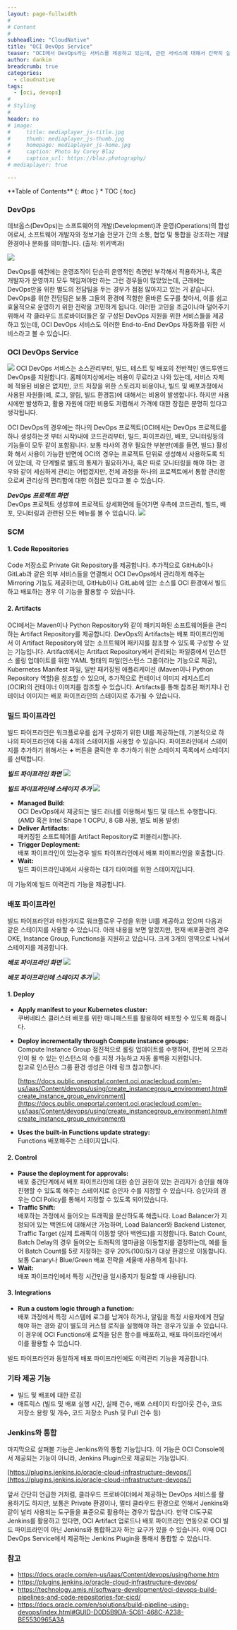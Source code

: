 ```yaml
---
layout: page-fullwidth
#
# Content
#
subheadline: "CloudNative"
title: "OCI DevOps Service"
teaser: "OCI에서 DevOps라는 서비스를 제공하고 있는데, 관련 서비스에 대해서 간략히 살펴보고 정리해 봅니다."
author: dankim
breadcrumb: true
categories:
  - cloudnative
tags:
  - [oci, devops]
#
# Styling
#
header: no
# image:
#     title: mediaplayer_js-title.jpg
#     thumb: mediaplayer_js-thumb.jpg
#     homepage: mediaplayer_js-home.jpg
#     caption: Photo by Corey Blaz
#     caption_url: https://blaz.photography/
# mediaplayer: true

---
```


<div class="panel radius" markdown="1">
**Table of Contents**
{: #toc }
*  TOC
{:toc}
</div>

### DevOps
데브옵스(DevOps)는 소프트웨어의 개발(Development)과 운영(Operations)의 합성어로서, 소프트웨어 개발자와 정보기술 전문가 간의 소통, 협업 및 통합을 강조하는 개발 환경이나 문화를 의미합니다. (출처: 위키백과)

![]({{site.urlblogimg2022_2023}}/assets/img/cloudnative-security/2022/devops.png)

DevOps를 예전에는 운영조직이 단순히 운영적인 측면만 부각해서 적용하거나, 혹은 개발자가 운영까지 모두 책임져야만 하는 그런 경우들이 많았었는데, 근래에는 DevOps만을 위한 별도의 전담팀을 두는 경우가 점점 많아지고 있는 거 같습니다. DevOps를 위한 전담팀은 보통 그들의 환경에 적합한 올바른 도구를 찾아서, 이를 쉽고 효율적으로 운영하기 위한 전략을 고민하게 됩니다. 이러한 고민을 조금이나마 덜어주기 위해서 각 클라우드 프로바이더들은 잘 구성된 DevOps 지원을 위한 서비스들을 제공하고 있는데, OCI DevOps 서비스도 이러한 End-to-End DevOps 자동화를 위한 서비스라고 볼 수 있습니다. 

### OCI DevOps Service
![]({{site.urlblogimg2022_2023}}/assets/img/cloudnative-security/2022/oci-devops-1.png)
OCI DevOps 서비스는 소스관리부터, 빌드, 테스트 및 배포의 전반적인 엔드투엔드 DevOps를 지원합니다. 홈페이지상에서는 비용이 무료라고 나와 있는데, 서비스 자체에 적용된 비용은 없지만, 코드 저장을 위한 스토리지 비용이나, 빌드 및 배포과정에서 사용된 자원들(예, 로그, 알림, 빌드 환경등)에 대해서는 비용이 발생합니다. 하지만 사용시에만 발생하고, 활용 자원에 대한 비용도 저렴해서 가격에 대한 장점은 분명히 있다고 생각됩니다.

OCI DevOps의 경우에는 하나의 DevOps 프로젝트(OCI에서는 DevOps 프로젝트를 하나 생성하는것 부터 시작)내에 코드관리부터, 빌드, 파이프라인, 배포, 모니터링등의 기능들이 모두 같이 포함됩니다. 보통 타사의 경우 필요한 부분만(예를 들면, 빌드) 활성화 해서 사용이 가능한 반면에 OCI의 경우는 프로젝트 단위로 생성해서 사용하도록 되어 있는데, 각 단계별로 별도의 통제가 필요하거나, 혹은 따로 모니터링을 해야 하는 경우와 같이 세심하게 관리는 어렵겠지만, 전체 과정을 하나의 프로젝트에서 통합 관리함으로써 관리상의 편리함에 대한 이점은 있다고 볼 수 있습니다.

***DevOps 프로젝트 화면***  
DevOps 프로젝트 생성후에 프로젝트 상세화면에 들어가면 우측에 코드관리, 빌드, 배포, 모니터링과 관련된 모든 메뉴를 볼 수 있습니다.
![]({{site.urlblogimg2022_2023}}/assets/img/cloudnative-security/2022/oci-devops-0.png)

### SCM
#### 1. Code Repositories
Code 저장소로 Private Git Repository를 제공합니다. 추가적으로 GitHub이나 GitLab과 같은 외부 서비스들을 연결해서 OCI DevOps에서 관리하게 해주는 Mirroring 기능도 제공하는데, GitHub이나 GitLab에 있는 소스를 OCI 환경에서 빌드하고 배포하는 경우 이 기능을 활용할 수 있습니다.

#### 2. Artifacts
OCI에서는 Maven이나 Python Repository와 같이 패키지화된 소프트웨어들을 관리하는 Artifact Repository를 제공합니다. DevOps의 Artifacts는 배포 파이프라인에서 이 Artifact Repository에 있는 소프트웨어 패키지를 참조할 수 있도록 구성할 수 있는 기능입니다. Artifact에서는 Artifact Repository에서 관리되는 파일중에서 인스턴스 롤링 업데이트를 위한 YAML 형태의 파일(인스턴스 그룹이라는 기능으로 제공), Kubernetes Manifest 파일, 일반 패키징된 애플리케이션 (Maven이나 Python Repository 역할)을 참조할 수 있으며, 추가적으로 컨테이너 이미지 레지스트리 (OCIR)의 컨테이너 이미지를 참조할 수 있습니다. Artifacts를 통해 참조된 패키지나 컨테이너 이미지는 배포 파이프라인의 스테이지로 추가될 수 있습니다.

### 빌드 파이프라인
빌드 파이프라인은 워크플로우를 쉽게 구성하기 위한 UI를 제공하는데, 기본적으로 하나의 파이프라인에 다음 4개의 스테이지를 사용할 수 있습니다. 파이프라인에서 스테이지를 추가하기 위해서는 **+** 버튼을 클릭한 후 추가하기 위한 스테이지 목록에서 스테이지를 선택합니다.

***빌드 파이프라인 화면***
![]({{site.urlblogimg2022_2023}}/assets/img/cloudnative-security/2022/oci-devops-2.png)

***빌드 파이프라인에 스테이지 추가***
![]({{site.urlblogimg2022_2023}}/assets/img/cloudnative-security/2022/oci-devops-4.png)


* **Managed Build:**  
OCI DevOps에서 제공되는 빌드 러너를 이용해서 빌드 및 테스트 수행합니다. (AMD 혹은 Intel Shape 1 OCPU, 8 GB 사용, 별도 비용 발생)
* **Deliver Artifacts:**  
패키징된 소프트웨어를 Artifact Repository로 퍼블리시합니다.
* **Trigger Deployment:**  
배포 파이프라인이 있는경우 빌드 파이프라인에서 배포 파이프라인을 호출합니다.
* **Wait:**  
빌드 파이프라인내에서 사용하는 대기 타이머를 위한 스테이지입니다.

이 기능외에 빌드 이력관리 기능을 제공합니다.

### 배포 파이프라인
빌드 파이프라인과 마찬가지로 워크플로우 구성을 위한 UI를 제공하고 있으며 다음과 같은 스테이지를 사용할 수 있습니다. 아래 내용을 보면 알겠지만, 현재 배포환경의 경우 OKE, Instance Group, Functions을 지원하고 있습니다. 크게 3개의 영역으로 나눠서 스테이지를 제공합니다.

***배포 파이프라인 화면***
![]({{site.urlblogimg2022_2023}}/assets/img/cloudnative-security/2022/oci-devops-3.png)

***배포 파이프라인에 스테이지 추가***
![]({{site.urlblogimg2022_2023}}/assets/img/cloudnative-security/2022/oci-devops-5.png)

#### 1. Deploy
* **Apply manifest to your Kubernetes cluster:**  
쿠버네티스 클러스터 배포를 위한 매니패스트를 활용하여 배포할 수 있도록 해줍니다.
* **Deploy incrementally through Compute instance groups:**  
Compute Instance Group 점진적으로 롤링 업데이트를 수행하며, 한번에 오프라인이 될 수 있는 인스턴스의 수를 지정 가능하고 자동 롤백을 지원합니다.  
참고로 인스턴스 그룹 환경 생성은 아래 링크 참고합니다.

  [https://docs.public.oneportal.content.oci.oraclecloud.com/en-us/iaas/Content/devops/using/create_instancegroup_environment.htm#create_instance_group_environment](https://docs.public.oneportal.content.oci.oraclecloud.com/en-us/iaas/Content/devops/using/create_instancegroup_environment.htm#create_instance_group_environment)

* **Uses the built-in Functions update strategy:**  
Functions 배포해주는 스테이지입니다.

#### 2. Control
* **Pause the deployment for approvals:**  
배포 중간단계에서 배포 파이프라인에 대한 승인 권한이 있는 관리자가 승인을 해야 진행할 수 있도록 해주는 스테이지로 승인자 수를 지정할 수 있습니다. 승인자의 경우는 OCI Policy를 통해서 지정할 수 있도록 되어있습니다.
* **Traffic Shift:**  
배포하는 과정에서 들어오는 트래픽을 분산하도록 해줍니다. Load Balancer가 지정되어 있는 백엔드에 대해서만 가능하며, Load Balancer와 Backend Listener, Traffic Target (실제 트래픽이 이동할 댓아 백엔드)를 지정합니다. Batch Count, Batch Delay의 경우 들어오는 트래픽의 얼마큼을 이동할지를 결정하는데, 예를 들어 Batch Count를 5로 지정하는 경우 20%(100/5)가 대상 환경으로 이동합니다. 보통 Canary나 Blue/Green 배포 전략을 세울때 사용하게 됩니다.
* **Wait:**  
배포 파이프라인에서 특정 시간만큼 일시중지가 필요할 때 사용됩니다.

#### 3. Integrations
* **Run a custom logic through a function:**  
배포 과정에서 특정 시스템에 로그를 남겨야 하거나, 알림을 특정 사용자에게 전달해야 하는 경와 같이 별도의 커스텀 로직을 실행해야 하는 경우가 있을 수 있습니다. 이 경우에 OCI Functions에 로직을 담은 함수를 배포하고, 배포 파이프라인에서 이를 활용할 수 있습니다.

빌드 파이프라인과 동일하게 배포 파이프라인에도 이력관리 기능을 제공합니다.

### 기타 제공 기능
* 빌드 및 배포에 대한 로깅
* 매트릭스 (빌드 및 배포 실행 시간, 실패 건수, 배포 스테이지 타임아웃 건수, 코드 저장소 용량 및 개수, 코드 저장소 Push 및 Pull 건수 등)

### Jenkins와 통합
마지막으로 살펴볼 기능은 Jenkins와의 통합 기능입니다. 이 기능은 OCI Console에서 제공되는 기능이 아니라, Jenkins Plugin으로 제공되는 기능입니다.

[https://plugins.jenkins.io/oracle-cloud-infrastructure-devops/](https://plugins.jenkins.io/oracle-cloud-infrastructure-devops/)

앞서 간단히 언급한 거처럼, 클라우드 프로바이더에서 제공하는 DevOps 서비스를 활용하기도 하지만, 보통은 Private 환경이나, 멀티 클라우드 환경으로 인해서 Jenkins와 같이 널리 사용되는 도구들을 표준으로 활용하는 경우가 많습니다. 만약 CI도구로 Jenkins를 활용하고 있다면, OCI Artifact 업로드나 배포 파이프라인 연동으로 OCI 빌드 파이프라인이 아닌 Jenkins와 통합하고자 하는 요구가 있을 수 있습니다. 이때 OCI DevOps Service에서 제공하는 Jenkins Plugin을 통해서 통합할 수 있습니다. 

### 참고
* https://docs.oracle.com/en-us/iaas/Content/devops/using/home.htm  
* https://plugins.jenkins.io/oracle-cloud-infrastructure-devops/  
* https://technology.amis.nl/software-development/oci-devops-build-pipelines-and-code-repositories-for-cicd/  
* https://docs.oracle.com/en/solutions/build-pipeline-using-devops/index.html#GUID-D0D5B9DA-5C61-468C-A238-BE5530965A3A
